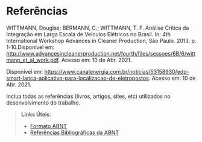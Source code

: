 # Referências

WITTMANN, Douglas; BERMANN, C.; WITTMANN, T. F. Análise Crítica da Integração em Larga Escala de Veículos Elétricos no Brasil. In: 4th International Workshop Advances in Cleaner Production, São Paulo. 2013. p. 1-10.Disponível em: http://www.advancesincleanerproduction.net/fourth/files/sessoes/6B/6/wittmann_et_al_work.pdf. Acesso em: 10 de Abr. 2021.

Disponível em: https://www.canalenergia.com.br/noticias/53158930/edp-smart-lanca-aplicativo-para-localizacao-de-eletropostos. Acesso em: 10 de Abr. 2021. 

Inclua todas as referências (livros, artigos, sites, etc) utilizados no desenvolvimento do trabalho.

> **Links Úteis**:
> - [Formato ABNT](https://www.normastecnicas.com/abnt/trabalhos-academicos/referencias/)
> - [Referências Bibliográficas da ABNT](https://comunidade.rockcontent.com/referencia-bibliografica-abnt/)
